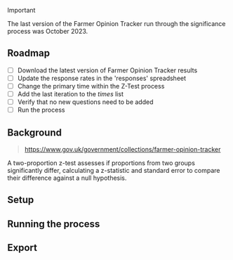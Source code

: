 > [!IMPORTANT]
> The last version of the Farmer Opinion Tracker run through the significance process was October 2023.

## Roadmap
- [ ] Download the latest version of Farmer Opinion Tracker results
- [ ] Update the response rates in the 'responses' spreadsheet
- [ ] Change the primary time within the Z-Test process
- [ ] Add the last iteration to the _times_ list
- [ ] Verify that no new questions need to be added
- [ ] Run the process

## Background


> https://www.gov.uk/government/collections/farmer-opinion-tracker


A two-proportion z-test assesses if proportions from two groups significantly differ, calculating a z-statistic and standard error to compare their difference against a null hypothesis.

## Setup

## Running the process

## Export
